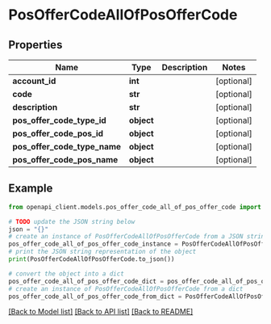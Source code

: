 # PosOfferCodeAllOfPosOfferCode


## Properties

Name | Type | Description | Notes
------------ | ------------- | ------------- | -------------
**account_id** | **int** |  | [optional] 
**code** | **str** |  | [optional] 
**description** | **str** |  | [optional] 
**pos_offer_code_type_id** | **object** |  | [optional] 
**pos_offer_code_pos_id** | **object** |  | [optional] 
**pos_offer_code_type_name** | **object** |  | [optional] 
**pos_offer_code_pos_name** | **object** |  | [optional] 

## Example

```python
from openapi_client.models.pos_offer_code_all_of_pos_offer_code import PosOfferCodeAllOfPosOfferCode

# TODO update the JSON string below
json = "{}"
# create an instance of PosOfferCodeAllOfPosOfferCode from a JSON string
pos_offer_code_all_of_pos_offer_code_instance = PosOfferCodeAllOfPosOfferCode.from_json(json)
# print the JSON string representation of the object
print(PosOfferCodeAllOfPosOfferCode.to_json())

# convert the object into a dict
pos_offer_code_all_of_pos_offer_code_dict = pos_offer_code_all_of_pos_offer_code_instance.to_dict()
# create an instance of PosOfferCodeAllOfPosOfferCode from a dict
pos_offer_code_all_of_pos_offer_code_from_dict = PosOfferCodeAllOfPosOfferCode.from_dict(pos_offer_code_all_of_pos_offer_code_dict)
```
[[Back to Model list]](../README.md#documentation-for-models) [[Back to API list]](../README.md#documentation-for-api-endpoints) [[Back to README]](../README.md)


